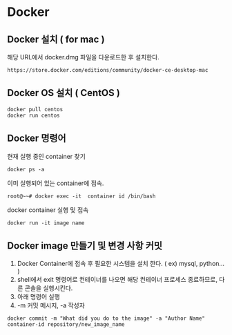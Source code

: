 
# Docker

## Docker 설치 ( for mac )

해당 URL에서 docker.dmg 파일을 다운로드한 후 설치한다.

```
https://store.docker.com/editions/community/docker-ce-desktop-mac
```

## Docker OS 설치 ( CentOS )
```
docker pull centos
docker run centos
```

## Docker 명령어

현재 실행 중인 container 찾기
```
docker ps -a
```

이미 실행되어 있는 container에 접속.

```
root@~~# docker exec -it  container id /bin/bash
```

docker container 실행 및 접속

```
docker run -it image name
```


## Docker image 만들기 및 변경 사항 커밋

1. Docker Container에 접속 후 필요한 시스템을 설치 한다. ( ex) mysql, python... )
2. shell에서 exit 명령어로 컨테이너를 나오면 해당 컨테이너 프로세스 종료하므로, 다른 콘솔을 실행시킨다.
3. 아래 명령어 실행
4. -m 커밋 메시지, -a 작성자

```
docker commit -m "What did you do to the image" -a "Author Name" container-id repository/new_image_name
```


